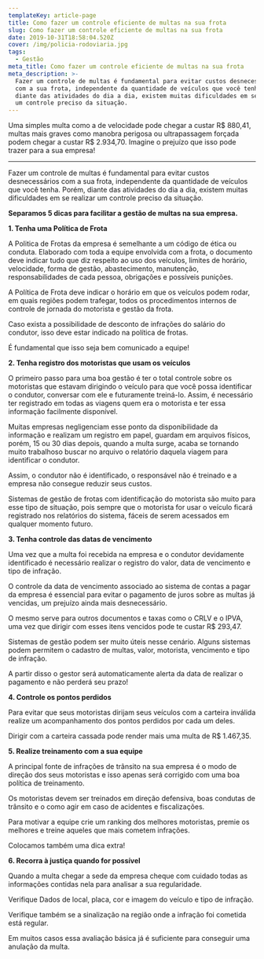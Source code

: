 ```yaml
---
templateKey: article-page
title: Como fazer um controle eficiente de multas na sua frota
slug: Como fazer um controle eficiente de multas na sua frota
date: 2019-10-31T18:58:04.520Z
cover: /img/policia-rodoviaria.jpg
tags:
  - Gestão
meta_title: Como fazer um controle eficiente de multas na sua frota
meta_description: >-
  Fazer um controle de multas é fundamental para evitar custos desnecessários
  com a sua frota, independente da quantidade de veículos que você tenha. Porém,
  diante das atividades do dia a dia, existem muitas dificuldades em se realizar
  um controle preciso da situação.
---
```

Uma simples multa como a de velocidade pode chegar a custar R$ 880,41, multas mais graves como manobra perigosa ou ultrapassagem forçada podem chegar a custar R$ 2.934,70. Imagine o prejuízo que isso pode trazer para a sua empresa! 

- - -

Fazer um controle de multas é fundamental para evitar custos desnecessários com a sua frota, independente da quantidade de veículos que você tenha. Porém, diante das atividades do dia a dia, existem muitas dificuldades em se realizar um controle preciso da situação. 

**Separamos 5 dicas para facilitar a gestão de multas na sua empresa.**

**1. Tenha uma Política de Frota**

A Politica de Frotas da empresa é semelhante a um código de ética ou conduta. Elaborado com toda a equipe envolvida com a frota, o documento deve indicar tudo que diz respeito ao uso dos veículos, limites de horário, velocidade, forma de gestão, abastecimento, manutenção, responsabilidades de cada pessoa, obrigações e possíveis punições. 

A Política de Frota deve indicar o horário em que os veículos podem rodar, em quais regiões podem trafegar, todos os procedimentos internos de controle de jornada do motorista e gestão da frota. 

Caso exista a possibilidade de desconto de infrações do salário do condutor, isso deve estar indicado na política de frotas.

É fundamental que isso seja bem comunicado a equipe!

**2. Tenha registro dos motoristas que usam os veículos**

O primeiro passo para uma boa gestão é ter o total controle sobre os motoristas que estavam dirigindo o veículo para que você possa identificar o condutor, conversar com ele e futuramente treiná-lo. Assim, é necessário ter registrado em todas as viagens quem era o motorista e ter essa informação facilmente disponível.

Muitas empresas negligenciam esse ponto da disponibilidade da informação e realizam um registro em papel, guardam em arquivos físicos, porém, 15 ou 30 dias depois, quando a multa surge, acaba se tornando muito trabalhoso buscar no arquivo o relatório daquela viagem para identificar o condutor. 

Assim, o condutor não é identificado, o responsável não é treinado e a empresa não consegue reduzir seus custos. 

Sistemas de gestão de frotas com identificação do motorista são muito para esse tipo de situação, pois sempre que o motorista for usar o veículo ficará registrado nos relatórios do sistema, fáceis de serem acessados em qualquer momento futuro.

**3. Tenha controle das datas de vencimento**

Uma vez que a multa foi recebida na empresa e o condutor devidamente identificado é necessário realizar o registro do valor, data de vencimento e tipo de infração. 

O controle da data de vencimento associado ao sistema de contas a pagar da empresa é essencial para evitar o pagamento de juros sobre as multas já vencidas, um prejuízo ainda mais desnecessário.

O mesmo serve para outros documentos e taxas como o CRLV e o IPVA, uma vez que dirigir com esses itens vencidos pode te custar R$ 293,47. 

Sistemas de gestão podem ser muito úteis nesse cenário. Alguns sistemas podem permitem o cadastro de multas, valor, motorista, vencimento e tipo de infração. 

A partir disso o gestor será automaticamente alerta da data de realizar o pagamento e não perderá seu prazo!

**4. Controle os pontos perdidos**

Para evitar que seus motoristas dirijam seus veículos com a carteira inválida realize um acompanhamento dos pontos perdidos por cada um deles. 

Dirigir com a carteira cassada pode render mais uma multa de R$ 1.467,35.

**5. Realize treinamento com a sua equipe**

A principal fonte de infrações de trânsito na sua empresa é o modo de direção dos seus motoristas e isso apenas será corrigido com uma boa política de treinamento. 

Os motoristas devem ser treinados em direção defensiva, boas condutas de trânsito e o como agir em caso de acidentes e fiscalizações. 

Para motivar a equipe crie um ranking dos melhores motoristas, premie os melhores e treine aqueles que mais cometem infrações. 

Colocamos também uma dica extra!

**6. Recorra à justiça quando for possível**

Quando a multa chegar a sede da empresa cheque com cuidado todas as informações contidas nela para analisar a sua regularidade. 

Verifique Dados de local, placa, cor e imagem do veículo e tipo de infração. 

Verifique também se a sinalização na região onde a infração foi cometida está regular.

Em muitos casos essa avaliação básica já é suficiente para conseguir uma anulação da multa.
